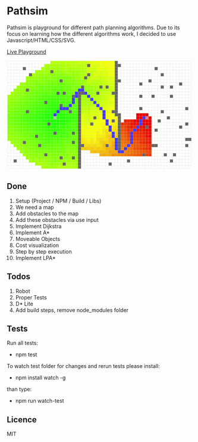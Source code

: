# Pathsim
Pathsim is playground for different path planning algorithms. Due to its focus on learning how the different algorithms work, I decided to use Javascript/HTML/CSS/SVG.

[Live Playground][8f232bb3]

  [8f232bb3]: http://oliverguhr.github.io/pathsim/ "pathsim"

![pathsim ui](pathsim.gif)


## Done
1. Setup (Project / NPM / Build / Libs)
2. We need a map
3. Add obstacles to the map
4. Add these obstacles via use input
5. Implement Dijkstra
6. Implement A*
7. Moveable Objects
8. Cost visualization
9. Step by step execution
10. Implement LPA*

## Todos
1. Robot
2. Proper Tests
3. D* Lite
4. Add build steps, remove node_modules folder

## Tests
Run all tests:
- npm test

To watch test folder for changes and rerun tests please install:
- npm install watch -g

than type:
- npm run watch-test

## Licence
MIT
